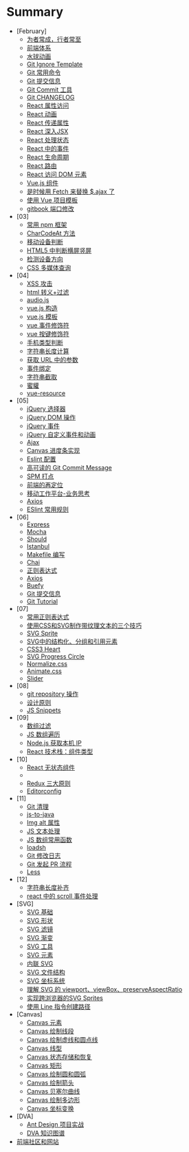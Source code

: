 # Summary

* [February]
    * [为者常成，行者常至](/02/06.begin.md)
    * [前端体系](/02/08.frontend.map.md)
    * [水球动画](/02/08.water.bubble.md)
    * [Git Ignore Template](/02/08.gitignore.template.md)
    * [Git 常用命令](/02/09.git.command.md)
    * [Git 提交信息](/02/09.git.commit.md)
    * [Git Commit 工具](/02/09.git.commit.tools.md)
    * [Git CHANGELOG](/02/09.git.changelog.md)
    * [React 属性访问](/02/10.react.props.md)
    * [React 动画](/02/10.react.animate.md)
    * [React 传递属性](/02/13.react.props.transmit.md)
    * [React 深入JSX](/02/13.react.jsx.md)
    * [React 处理状态](/02/13.react.state.md)
    * [React 中的事件](/02/13.react.events.md)
    * [React 生命周期](/02/13.react.lifecycle.md)
    * [React 路由](/02/13.react.router.md)
    * [React 访问 DOM 元素](/02/14.react.dom.md)
    * [Vue.js 组件](/02/17.vue.component.md)
    * [是时候用 Fetch 来替换 $.ajax 了](/02/23.ajax.md)
    * [使用 Vue 项目模板](/02/23.vue.template.md)
    * [gitbook 端口修改](/02/27.gitbook.port.md)
* [03]
    * [常用 npm 框架](/03/07.tools.md)
    * [CharCodeAt 方法](/03/14.js.charcodeat.md)
    * [移动设备判断](/03/31.mobile.device.md)
    * [HTML5 中判断横屏竖屏](/03/31.media.screen.md)
    * [检测设备方向](/03/31.device.detection.md)
    * [CSS 多媒体查询](/03/31.media.query.md)
* [04]
    * [XSS 攻击](/04/12.xss.md)
    * [html 转义+过滤](/04/12.html.encode.md)
    * [audio.js](/04/13.audiojs.md)
    * [vue.js 构造](/04/13.vue.construct.md)
    * [vue.js 模板](/04/13.vue.template.md)
    * [vue 事件修饰符](/04/14.vue.event.md)
    * [vue 按键修饰符](/04/14.vue.keyboard.md)
    * [手机类型判断](/04/20.mobile.detect.md)
    * [字符串长度计算](/04/20.string.length.md)
    * [获取 URL 中的参数](/04/20.query.string.md)
    * [事件绑定](/04/20.bind.event.md)
    * [字符串截取](/04/21.string.sub.md)
    * [蜜貛](/04/27.mellivora.capensis.md)
    * [vue-resource](/04/28.vue.resource.md)
* [05]
    * [jQuery 选择器](/05/02.jquery.selector.md)
    * [jQuery DOM 操作](/05/02.jquery.dom.md)
    * [jQuery 事件](/05/02.jquery.events.md)
    * [jQuery 自定义事件和动画](/05/02.jquery.animate.md)
    * [Ajax](/05/02.jquery.ajax.md)
    * [Canvas 进度条实现](/05/02.canvas.progress.md)
    * [Eslint 配置](/05/09.eslint.md)
    * [高可读的 Git Commit Message](/05/10.git.message.md)
    * [SPM 打点](/05/11.spm.md)
    * [前端的再定位](/05/11.frontend.meaning.md)
    * [移动工作平台-业务思考](/05/11.crm.thinking.md)
    * [Axios](/05/16.axios.md)
    * [ESlint 常用规则](/05/19.eslint.rules.md)
* [06]
    * [Express](/06/19.express.md)
    * [Mocha](/06/19.mocha.md)
    * [Should](/06/19.should.md)
    * [Istanbul](/06/19.istanbul.md)
    * [Makefile 编写](/06/19.makefile.md)
    * [Chai](/06/19.chai.md)
    * [正则表达式](/06/19.reg.md)
    * [Axios](/06/26.axios.md)
    * [Buefy](/06/26.buefy.md)
    * [Git 提交信息](/06/28.git.log.md)
    * [Git Tutorial](/06/28.git.tutorial.md)
* [07]
    * [常用正则表达式](/07/03.reg.md)
    * [使用CSS和SVG制作带纹理文本的三个技巧](/07/06.text.css&svg.md)
    * [SVG Sprite](/07/06.svg.sprite.md)
    * [SVG中的结构化、分组和引用元素](/07/07.svg.group.md)
    * [CSS3 Heart](/07/07.css.heart.md)
    * [SVG Progress Circle](/07/07.svg.progress.circle.md)
    * [Normalize.css](/07/18.normalize.css.md)
    * [Animate.css](/07/26.animate.css.md)
    * [Slider](/07/27.slider.md)
* [08]
    * [git repository 操作](/08/01.git.repository.md)
    * [设计原则](/08/03.design.antd.md)
    * [JS Snippets](/08/03.js.snippets.md)
* [09]
    * [数组过滤](/09/11.array.filter.md)
    * [JS 数组遍历](/09/12.array.loop.md)
    * [Node.js 获取本机 IP](/09/20.os.ip.md)
    * [React 技术栈：组件类型](/09/21.react.component.md)
* [10]
    * [React 无状态组件](/10/10.react.pure.function.md)
    * [](/10/11.chokidar.md)
    * [Redux 三大原则](/10/16.redux.code.md)
    * [Editorconfig](/10/31.editorconfig.md)
* [11]
    * [Git 清理](/11/13.git.clean.md)
    * [js-to-java](/11/15.js.to.java.md)
    * [Img alt 属性](/11/17.img.alt.md)
    * [JS 文本处理](/11/20.text-js.md)
    * [JS 数组常用函数](/11/22.array.md)
    * [loadsh](/11/22.loadsh.md)
    * [Git 修改日志](/11/28.git.modify.commit.md)
    * [Git 发起 PR 流程](/11/28.github.PR.md)
    * [Less](/11/29.less.md)
* [12]
    * [字符串长度补齐](/12/04.string.length.md)
    * [react 中的 scroll 事件处理](/12/05.react.scroll.md)
* [SVG]
    * [SVG 基础](/svg/01.svg.basic.md)
    * [SVG 形状](/svg/02.svg.shape.md)
    * [SVG 滤镜](/svg/03.svg.filter.md)
    * [SVG 渐变](/svg/04.svg.gradient.md)
    * [SVG 工具](/svg/05.svg.tool.md)
    * [SVG 元素](/svg/06.svg.element.md)
    * [内联 SVG](/svg/07.svg.inline.md)
    * [SVG 文件结构](/svg/08.svg.structure.md)
    * [SVG 坐标系统](/svg/09.svg.coordinate.md)
    * [理解 SVG 的 viewport、viewBox、preserveAspectRatio](/svg/10.svg.viewbox.md)
    * [实现跨浏览器的SVG Sprites](/svg/11.svg.sprites.md)
    * [使用 Line 指令创建路径](/svg/12.svg.line.md)
* [Canvas]
    * [Canvas 元素](/canvas/01.canvas.start.md)
    * [Canvas 绘制线段](/canvas/02.canvas.line.md)
    * [Canvas 绘制虚线和圆点线](/canvas/03.canvas.dashed.line.md)
    * [Canvas 线型](/canvas/04.canvas.line.style.md)
    * [Canvas 状态存储和恢复](/canvas/05.canvas.state.md)
    * [Canvas 矩形](/canvas/06.canvas.rect.md)
    * [Canvas 绘制圆和圆弧](/canvas/07.canvas.arc.md)
    * [Canvas 绘制箭头](/canvas/08.canvas.arrows.md)
    * [Canvas 贝塞尔曲线](/canvas/09.canvas.bezier-curve.md)
    * [Canvas 绘制多边形](/canvas/10.canvas.polygon.md)
    * [Canvas 坐标变换](/canvas/11.canvas.coordinate.md)
* [DVA]
    * [Ant Design 项目实战](/dva/01.dva.start.md)
    * [DVA 知识图谱](/dva/02.dva.knowledge.map.md)
* [前端社区和网站](/extend/blog.md)
